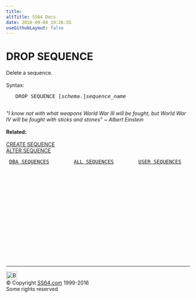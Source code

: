 ```yaml
---
title:
altTitle: SS64 Docs
date: 2016-09-04 19:26:55
useGithubLayout: false
---
```

<!-- #BeginLibraryItem "/Library/head_ora.lbi" --><!-- #EndLibraryItem --><h1>DROP SEQUENCE</h1> 
<p>Delete a sequence.<br>
  <br>
  Syntax:</p>
<pre>   DROP SEQUENCE [<i>schema</i>.]<i>sequence_name</i>

</pre>
<p><i><span class="quote"> "I know not with what weapons World War III will be fought, but World War IV will be fought with sticks and stones" ~ Albert Einstein</span></i><br>
<br>
<b>Related:</b><br>
<br>
<a href="sequence_c.html">CREATE SEQUENCE</a> <br>
<a href="sequence_a.html">ALTER SEQUENCE</a></p>
<pre> <a href="../orad/DBA_SEQUENCES.html">DBA_SEQUENCES</a>        <a href="../orad/ALL_SEQUENCES.html">ALL_SEQUENCES</a>        <a href="../orad/USER_SEQUENCES.html">USER_SEQUENCES</a>
</pre><!-- #BeginLibraryItem "/Library/foot_ora.lbi" --><p><script async="" src="//pagead2.googlesyndication.com/pagead/js/adsbygoogle.js"></script>
<!-- oracle-footer -->
<ins class="adsbygoogle" style="display:inline-block;width:300px;height:250px" data-ad-client="ca-pub-6140977852749469" data-ad-slot="4275490898"></ins>
<script>
(adsbygoogle = window.adsbygoogle || []).push({});
</script></p>
<hr>
<div id="bl" class="footer"><a href="#"><img src="../images/top.png" width="30" height="22" alt="Back to the Top"></a></div>
<div id="br" class="footer, tagline">© Copyright <a href="http://ss64.com/">SS64.com</a> 1999-2016<br>
Some rights reserved</div><!-- #EndLibraryItem -->

